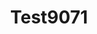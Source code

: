 ---
title: "Test9071"

address: ""
postalCode: "7500"
city: "Paris"
label: 

when: 2019-11-20T14:56:20+02:00
Description : ""
photos:
draft: "true"
important: "false"
association: "Test1"
---
